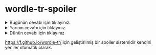 # wordle-tr-spoiler

<details>
  <summary>Bugünün cevabı için tıklayınız.</summary>
  <br>
    <b> nahoş </b>
</details>

<details>
  <summary>Yarının cevabı için tıklayınız</summary>
  <br>
   <b> skink </b>
</details>

<details>
  <summary>Dünün cevabı için tıklayınız </summary>
  <br>
  <b> kesel </b>
</details>

https://f.github.io/wordle-tr/ için geliştirilmiş bir spoiler sistemidir kendini yeniler otomatik olarak.

